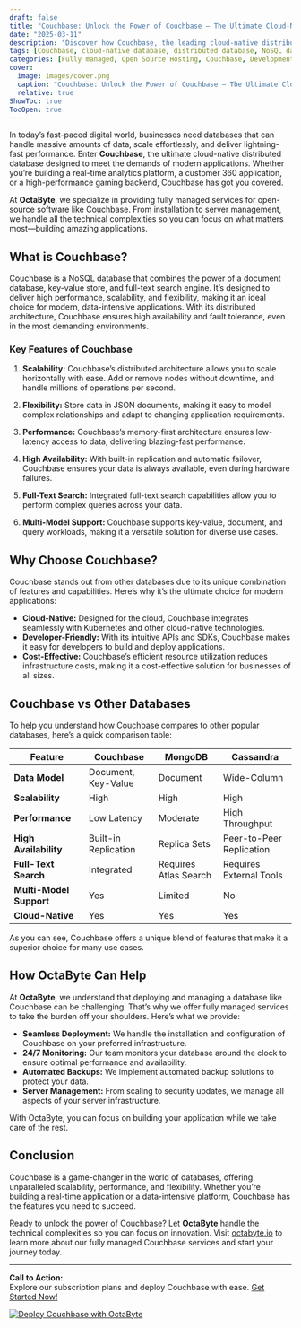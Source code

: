 ```yaml
---
draft: false
title: "Couchbase: Unlock the Power of Couchbase – The Ultimate Cloud-Native Distributed Database"
date: "2025-03-11"
description: "Discover how Couchbase, the leading cloud-native distributed database, revolutionizes data management with its scalability, flexibility, and performance. Learn why Couchbase is the go-to choice for modern applications and how OctaByte can help you deploy and manage it effortlessly."
tags: [Couchbase, cloud-native database, distributed database, NoSQL database, managed Couchbase services, OctaByte, database scalability, database performance, open-source database, Couchbase vs MongoDB, Couchbase vs Cassandra]
categories: [Fully managed, Open Source Hosting, Couchbase, Development, Dev Ops]
cover:
  image: images/cover.png
  caption: "Couchbase: Unlock the Power of Couchbase – The Ultimate Cloud-Native Distributed Database"
  relative: true
ShowToc: true
TocOpen: true
---
```



In today’s fast-paced digital world, businesses need databases that can handle massive amounts of data, scale effortlessly, and deliver lightning-fast performance. Enter **Couchbase**, the ultimate cloud-native distributed database designed to meet the demands of modern applications. Whether you’re building a real-time analytics platform, a customer 360 application, or a high-performance gaming backend, Couchbase has got you covered.

At **OctaByte**, we specialize in providing fully managed services for open-source software like Couchbase. From installation to server management, we handle all the technical complexities so you can focus on what matters most—building amazing applications.

## What is Couchbase?

Couchbase is a NoSQL database that combines the power of a document database, key-value store, and full-text search engine. It’s designed to deliver high performance, scalability, and flexibility, making it an ideal choice for modern, data-intensive applications. With its distributed architecture, Couchbase ensures high availability and fault tolerance, even in the most demanding environments.

### Key Features of Couchbase

1. **Scalability:** Couchbase’s distributed architecture allows you to scale horizontally with ease. Add or remove nodes without downtime, and handle millions of operations per second.
   
2. **Flexibility:** Store data in JSON documents, making it easy to model complex relationships and adapt to changing application requirements.

3. **Performance:** Couchbase’s memory-first architecture ensures low-latency access to data, delivering blazing-fast performance.

4. **High Availability:** With built-in replication and automatic failover, Couchbase ensures your data is always available, even during hardware failures.

5. **Full-Text Search:** Integrated full-text search capabilities allow you to perform complex queries across your data.

6. **Multi-Model Support:** Couchbase supports key-value, document, and query workloads, making it a versatile solution for diverse use cases.

## Why Choose Couchbase?

Couchbase stands out from other databases due to its unique combination of features and capabilities. Here’s why it’s the ultimate choice for modern applications:

- **Cloud-Native:** Designed for the cloud, Couchbase integrates seamlessly with Kubernetes and other cloud-native technologies.
- **Developer-Friendly:** With its intuitive APIs and SDKs, Couchbase makes it easy for developers to build and deploy applications.
- **Cost-Effective:** Couchbase’s efficient resource utilization reduces infrastructure costs, making it a cost-effective solution for businesses of all sizes.

## Couchbase vs Other Databases

To help you understand how Couchbase compares to other popular databases, here’s a quick comparison table:

| Feature                | Couchbase               | MongoDB                 | Cassandra              |
|------------------------|-------------------------|-------------------------|------------------------|
| **Data Model**         | Document, Key-Value     | Document                | Wide-Column            |
| **Scalability**        | High                    | High                    | High                   |
| **Performance**        | Low Latency             | Moderate                | High Throughput        |
| **High Availability**  | Built-in Replication    | Replica Sets            | Peer-to-Peer Replication |
| **Full-Text Search**   | Integrated              | Requires Atlas Search   | Requires External Tools |
| **Multi-Model Support**| Yes                     | Limited                 | No                     |
| **Cloud-Native**       | Yes                     | Yes                     | Yes                    |

As you can see, Couchbase offers a unique blend of features that make it a superior choice for many use cases.

## How OctaByte Can Help

At **OctaByte**, we understand that deploying and managing a database like Couchbase can be challenging. That’s why we offer fully managed services to take the burden off your shoulders. Here’s what we provide:

- **Seamless Deployment:** We handle the installation and configuration of Couchbase on your preferred infrastructure.
- **24/7 Monitoring:** Our team monitors your database around the clock to ensure optimal performance and availability.
- **Automated Backups:** We implement automated backup solutions to protect your data.
- **Server Management:** From scaling to security updates, we manage all aspects of your server infrastructure.

With OctaByte, you can focus on building your application while we take care of the rest.

## Conclusion

Couchbase is a game-changer in the world of databases, offering unparalleled scalability, performance, and flexibility. Whether you’re building a real-time application or a data-intensive platform, Couchbase has the features you need to succeed.

Ready to unlock the power of Couchbase? Let **OctaByte** handle the technical complexities so you can focus on innovation. Visit [octabyte.io](https://octabyte.io) to learn more about our fully managed Couchbase services and start your journey today.

---

**Call to Action:**  
Explore our subscription plans and deploy Couchbase with ease. [Get Started Now!](https://octabyte.io)

[![Deploy Couchbase with OctaByte](/images/deploy-on-octabyte.png)](https://octabyte.io/fully-managed-open-source-services/development/dev-ops/couchbase)